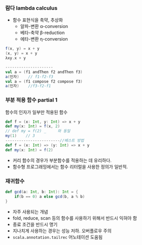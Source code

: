 ### 람다 lambda calculus

- 함수 표현식을 축약, 추상화
    - 알파-변환  α-conversion
    - 베타-축약  β-reduction
    - 에타-변환  η-conversion

```scala
f(x, y) = x + y
(x, y) = x + y
λxy.x + y

---------------------
val a = (f1 andThen f2 andThen f3)
a(인자)    // f1-f2-f3
val a = (f1 compose f2 compose f3)
a(인자)    //f3-f2-f1
```
### 부분 적용 함수 partial 1
함수의 인자가 일부만 적용된 함수
```scala
def f = (x: Int, y: Int) => x + y
def my(x: Int) = f(x, 2)
// def my = f(2) _     와 동일
my(1)    // 3
------------------------//베스트 방법
def f = (x: Int) => (y: Int) => x + y
def my(x: Int) = f(2)
```
- 커리 함수의 경우가 부분함수를 적용하는 데 유리하다.
- 함수형 프로그래밍에서는 함수 리터럴을 사용한 정의가 일반적.

### 재귀함수
```scala
def gcd(a: Int, b: Int): Int = {
    if(b == 0) a else gcd(b, a % b)
}
```
- 자주 사용되는 개념
- fold, reduce, scan 등의 함수를 사용하기 위해서 반드시 익혀야 함
- 종료 조건을 반드시 명기
- 지나치게 사용하는 경우는 성능 저하. 오버플로우 주의
- `scala.annotation.tailrec` 어노테이션 도움됨